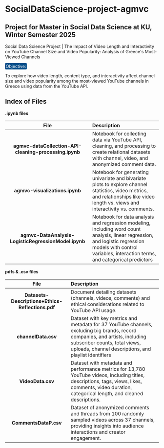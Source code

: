 # SocialDataScience-project-agmvc
## Project for Master in Social Data Science at KU, Winter Semester 2025
Social Data Science Project | The Impact of Video Length and Interactivity on YouTube Channel Size and Video Popularity: Analysis of Greece's Most-Viewed Channels 

<span style="color: white; background-color: #044e8a; padding: 2px; border-radius: 3px;">
Objective: </span>

To explore how video length, content type, and interactivity affect channel size and video popularity among the most-viewed YouTube channels in Greece using data from the YouTube API.

## Index of Files 

**.ipynb files**

|**File**| **Description** |
|:-------:|:-------------------|
| **agmvc-dataCollection-API-cleaning-processing.ipynb** | Notebook for collecting data via YouTube API, cleaning, and processing to create relational datasets with channel, video, and anonymized comment data.
|**agmvc-visualizations.ipynb**| Notebook for generating univariate and bivariate plots to explore channel statistics, video metrics, and relationships like video length vs. views and interactivity vs. comments.
|**agmvc-DataAnalysis-LogisticRegressionModel.ipynb**| Notebook for data analysis and regression modeling, including word count analysis, linear regression, and logistic regression models with control variables, interaction terms, and categorical predictors 

**pdfs & .csv files**

|**File**| **Description** |
|:-------:|:-------------------|
|**Datasets-Descriptions+Ethics-Reflections.pdf**| Document detailing datasets (channels, videos, comments) and ethical considerations related to YouTube API usage.
|**channelData.csv** | Dataset with key metrics and metadata for 37 YouTube channels, excluding big brands, record companies, and artists, including subscriber counts, total views, uploads, channel descriptions, and playlist identifiers
|**VideoData.csv**| Dataset with metadata and performance metrics for 13,780 YouTube videos, including titles, descriptions, tags, views, likes, comments, video duration, categorical length, and cleaned descriptions.
|**CommentsDataP.csv**| Dataset of anonymized comments and threads from 100 randomly sampled videos across 37 channels, providing insights into audience interactions and creator engagement.
